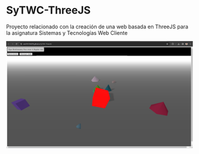 # SyTWC-ThreeJS

Proyecto relacionado con la creación de una web basada en ThreeJS para la asignatura Sistemas y Tecnologías Web Cliente

![Captura](images/Captura%20de%20pantalla%202024-01-09%20125332.png)
